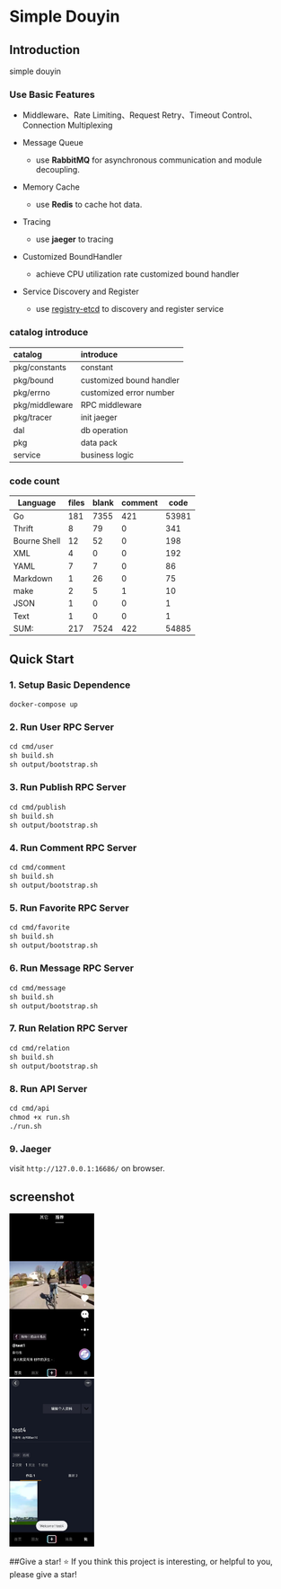 # Simple Douyin

## Introduction

simple douyin

### Use Basic Features

- Middleware、Rate Limiting、Request Retry、Timeout Control、Connection Multiplexing
- Message Queue
  - use **RabbitMQ** for asynchronous communication and module decoupling.
- Memory Cache
  - use **Redis** to cache hot data.

- Tracing
  - use **jaeger** to tracing
- Customized BoundHandler
  - achieve CPU utilization rate customized bound handler
- Service Discovery and Register
  - use [registry-etcd](https://github.com/kitex-contrib/registry-etcd) to discovery and register service

### catalog introduce

| catalog        | introduce                |
| :------------- | :----------------------- |
| pkg/constants  | constant                 |
| pkg/bound      | customized bound handler |
| pkg/errno      | customized error number  |
| pkg/middleware | RPC middleware           |
| pkg/tracer     | init jaeger              |
| dal            | db operation             |
| pkg            | data pack                |
| service        | business logic           |

### code count
| Language      | files | blank | comment | code  |
|---------------|-------|-------|---------|-------|
| Go            | 181   | 7355  | 421     | 53981 |
| Thrift        | 8     | 79    | 0       | 341   |
| Bourne Shell  | 12    | 52    | 0       | 198   |
| XML           | 4     | 0     | 0       | 192   |
| YAML          | 7     | 7     | 0       | 86    |
| Markdown      | 1     | 26    | 0       | 75    |
| make          | 2     | 5     | 1       | 10    |
| JSON          | 1     | 0     | 0       | 1     |
| Text          | 1     | 0     | 0       | 1     |
| SUM:          | 217   | 7524  | 422     | 54885 |

## Quick Start

### 1. Setup Basic Dependence

```shell
docker-compose up
```

### 2. Run User RPC Server

```shell
cd cmd/user
sh build.sh
sh output/bootstrap.sh
```

### 3. Run Publish RPC Server

```shell
cd cmd/publish
sh build.sh
sh output/bootstrap.sh
```

### 4. Run Comment RPC Server

```shell
cd cmd/comment
sh build.sh
sh output/bootstrap.sh
```

### 5. Run Favorite RPC Server

```shell
cd cmd/favorite
sh build.sh
sh output/bootstrap.sh
```

### 6. Run Message RPC Server

```shell
cd cmd/message
sh build.sh
sh output/bootstrap.sh
```

### 7. Run Relation RPC Server

```shell
cd cmd/relation
sh build.sh
sh output/bootstrap.sh
```

### 8. Run API Server

```shell
cd cmd/api
chmod +x run.sh
./run.sh
```

### 9. Jaeger

visit `http://127.0.0.1:16686/` on browser.

## screenshot

<img src="https://github.com/T4t4KAU/douyin/blob/main/image/image1.png?raw=true" alt="image1.png" style="width:30%; height:auto;">
<br>
<img src="https://github.com/T4t4KAU/douyin/blob/main/image/image2.png?raw=true" alt="image2.png" style="width:30%; height:auto;">

##Give a star! ⭐
If you think this project is interesting, or helpful to you, please give a star!